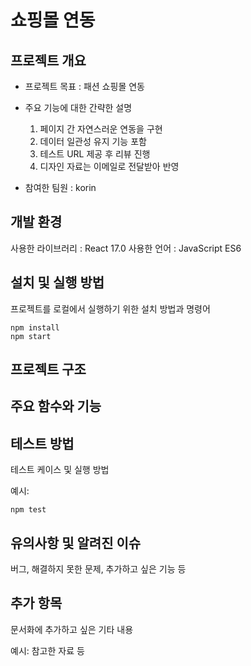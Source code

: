 # 쇼핑몰 연동

## 프로젝트 개요

- 프로젝트 목표 : 패션 쇼핑몰 연동
- 주요 기능에 대한 간략한 설명
  1. 페이지 간 자연스러운 연동을 구현
  2. 데이터 일관성 유지 기능 포함
  3. 테스트 URL 제공 후 리뷰 진행
  4. 디자인 자료는 이메일로 전달받아 반영
  
- 참여한 팀원 : korin

## 개발 환경

사용한 라이브러리 : React 17.0
사용한 언어 : JavaScript ES6

## 설치 및 실행 방법

프로젝트를 로컬에서 실행하기 위한 설치 방법과 명령어

```
npm install
npm start
```

## 프로젝트 구조

## 주요 함수와 기능


## 테스트 방법

테스트 케이스 및 실행 방법

예시:
```
npm test
```

## 유의사항 및 알려진 이슈

버그, 해결하지 못한 문제, 추가하고 싶은 기능 등

## 추가 항목

문서화에 추가하고 싶은 기타 내용

예시: 참고한 자료 등
